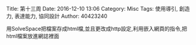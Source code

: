 Title: 第十三周
Date: 2016-12-10 13:06
Category: Misc
Tags: 使用導引, 創造力, 表達能力, 協同設計
Author: 40423240


<p>用SolveSpace把檔案存成html檔,並且更改成http設定,利用嵌入網頁的指令,把html檔案放進網誌裡面<p>
